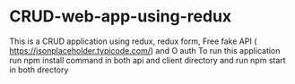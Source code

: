 # CRUD-web-app-using-redux
This is a CRUD application using redux, redux form, Free fake API ( https://jsonplaceholder.typicode.com/) and O auth
To run this application run 
npm install command in both
api and client directory
and 
run npm start in both drectory
